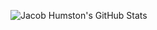 ![Jacob Humston's GitHub Stats](https://github-readme-stats.vercel.app/api?username=jacobhumston&count_private=true&show_icons=true&include_all_commits=true&theme=gruvbox)
